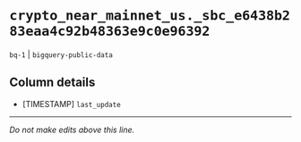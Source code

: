 # `crypto_near_mainnet_us._sbc_e6438b283eaa4c92b48363e9c0e96392`
`bq-1` | `bigquery-public-data`

## Column details
* [TIMESTAMP] `last_update`

-------------------------------------------------------------------------------
*Do not make edits above this line.*
